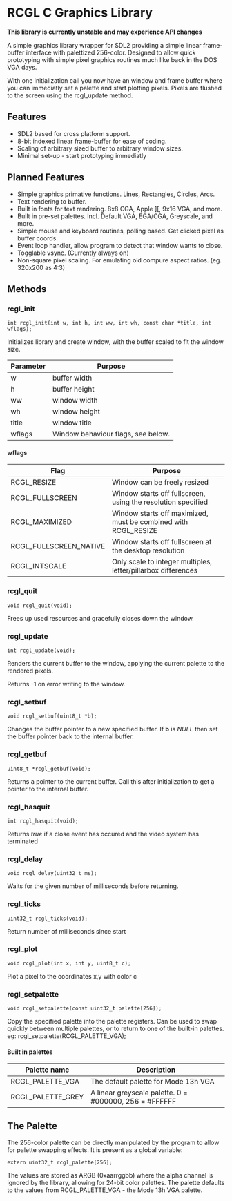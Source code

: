 # RCGL C Graphics Library

**This library is currently unstable and may experience API changes**

A simple graphics library wrapper for SDL2 providing a simple linear
frame-buffer interface with palettized 256-color.  Designed to allow quick
prototyping with simple pixel graphics routines much like back in the DOS
VGA days.

With one initialization call you now have an window and frame buffer where you
can immediatly set a palette and start plotting pixels. Pixels are flushed to
the screen using the rcgl_update method.

## Features

* SDL2 based for cross platform support.
* 8-bit indexed linear frame-buffer for ease of coding.
* Scaling of arbitrary sized buffer to arbitrary window sizes.
* Minimal set-up - start prototyping immediatly

## Planned Features

* Simple graphics primative functions. Lines, Rectangles, Circles, Arcs.
* Text rendering to buffer.
* Built in fonts for text rendering. 8x8 CGA, Apple ][, 9x16 VGA, and more.
* Built in pre-set palettes. Incl. Default VGA, EGA/CGA, Greyscale, and more.
* Simple mouse and keyboard routines, polling based. Get clicked pixel as buffer coords.
* Event loop handler, allow program to detect that window wants to close.
* Togglable vsync. (Currently always on)
* Non-square pixel scaling. For emulating old compure aspect ratios. (eg. 320x200 as 4:3)

## Methods

### rcgl_init

    int rcgl_init(int w, int h, int ww, int wh, const char *title, int wflags);

Initializes library and create window, with the buffer scaled to fit the window
size.

Parameter | Purpose
--------- | -------
w         | buffer width
h         | buffer height
ww        | window width
wh        | window height
title     | window title
wflags    | Window behaviour flags, see below.

#### wflags

Flag            | Purpose
--------------- | -------
RCGL_RESIZE     | Window can be freely resized
RCGL_FULLSCREEN | Window starts off fullscreen, using the resolution specified 
RCGL_MAXIMIZED  | Window starts off maximized, must be combined with RCGL_RESIZE
RCGL_FULLSCREEN_NATIVE | Window starts off fullscreen at the desktop resolution
RCGL_INTSCALE	  | Only scale to integer multiples, letter/pillarbox differences

### rcgl_quit

    void rcgl_quit(void);

Frees up used resources and gracefully closes down the window.

### rcgl_update

    int rcgl_update(void);
    
Renders the current buffer to the window, applying the current palette to the
rendered pixels.

Returns -1 on error writing to the window.

### rcgl_setbuf

    void rcgl_setbuf(uint8_t *b);

Changes the buffer pointer to a new specified buffer. If **b** is *NULL* then
set the buffer pointer back to the internal buffer.

### rcgl_getbuf

    uint8_t *rcgl_getbuf(void);

Returns a pointer to the current buffer. Call this after initialization to get
a pointer to the internal buffer.

### rcgl_hasquit

    int rcgl_hasquit(void);

Returns *true* if a close event has occured and the video system has terminated


### rcgl_delay

    void rcgl_delay(uint32_t ms);

Waits for the given number of milliseconds before returning.

### rcgl_ticks

    uint32_t rcgl_ticks(void);

Return number of milliseconds since start

### rcgl_plot

    void rcgl_plot(int x, int y, uint8_t c);

Plot a pixel to the coordinates x,y with color c

### rcgl_setpalette

    void rcgl_setpalette(const uint32_t palette[256]);
    
Copy the specified palette into the palette registers. Can be used to swap
quickly between multiple palettes, or to return to one of the built-in palettes.
eg:
    rcgl_setpalette(RCGL_PALETTE_VGA);

#### Built in palettes

 Palette name     | Description
 ---------------- | -------
RCGL_PALETTE_VGA  | The default palette for Mode 13h VGA
RCGL_PALETTE_GREY | A linear greyscale palette. 0 = #000000, 256 = #FFFFFF

## The Palette

The 256-color palette can be directly manipulated by the program to allow for
palette swapping effects. It is present as a global variable:

    extern uint32_t rcgl_palette[256];

The values are stored as ARGB (0xaarrggbb) where the alpha channel is ignored
by the library, allowing for 24-bit color palettes. The palette defaults to
the values from RCGL_PALETTE_VGA - the Mode 13h VGA palette.
